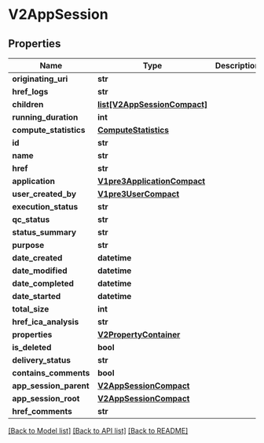 # V2AppSession

## Properties
Name | Type | Description | Notes
------------ | ------------- | ------------- | -------------
**originating_uri** | **str** |  | [optional] 
**href_logs** | **str** |  | [optional] 
**children** | [**list[V2AppSessionCompact]**](V2AppSessionCompact.md) |  | [optional] 
**running_duration** | **int** |  | [optional] 
**compute_statistics** | [**ComputeStatistics**](ComputeStatistics.md) |  | [optional] 
**id** | **str** |  | 
**name** | **str** |  | [optional] 
**href** | **str** |  | 
**application** | [**V1pre3ApplicationCompact**](V1pre3ApplicationCompact.md) |  | [optional] 
**user_created_by** | [**V1pre3UserCompact**](V1pre3UserCompact.md) |  | [optional] 
**execution_status** | **str** |  | [optional] 
**qc_status** | **str** |  | [optional] 
**status_summary** | **str** |  | [optional] 
**purpose** | **str** |  | [optional] 
**date_created** | **datetime** |  | [optional] 
**date_modified** | **datetime** |  | [optional] 
**date_completed** | **datetime** |  | [optional] 
**date_started** | **datetime** |  | [optional] 
**total_size** | **int** |  | [optional] 
**href_ica_analysis** | **str** |  | [optional] 
**properties** | [**V2PropertyContainer**](V2PropertyContainer.md) |  | [optional] 
**is_deleted** | **bool** |  | [optional] 
**delivery_status** | **str** |  | [optional] 
**contains_comments** | **bool** |  | [optional] 
**app_session_parent** | [**V2AppSessionCompact**](V2AppSessionCompact.md) |  | [optional] 
**app_session_root** | [**V2AppSessionCompact**](V2AppSessionCompact.md) |  | [optional] 
**href_comments** | **str** |  | [optional] 

[[Back to Model list]](../README.md#documentation-for-models) [[Back to API list]](../README.md#documentation-for-api-endpoints) [[Back to README]](../README.md)

